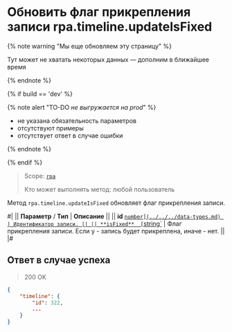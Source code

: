 # Обновить флаг прикрепления записи rpa.timeline.updateIsFixed

{% note warning "Мы еще обновляем эту страницу" %}

Тут может не хватать некоторых данных — дополним в ближайшее время

{% endnote %}

{% if build == 'dev' %}

{% note alert "TO-DO _не выгружается на prod_" %}

- не указана обязательность параметров
- отсутствуют примеры
- отсутствует ответ в случае ошибки

{% endnote %}

{% endif %}

> Scope: [`rpa`](../../../scopes/permissions.md)
>
> Кто может выполнять метод: любой пользователь

Метод `rpa.timeline.updateIsFixed` обновляет флаг прикрепления записи.

#|
|| **Параметр** / **Тип** | **Описание** ||
|| **id** 
[`number](../../../data-types.md) | Идентификатор записи. ||
|| **isFixed** 
[`string`](../../../data-types.md) | Флаг прикрепления записи. Если y - запись будет прикреплена, иначе - нет. ||
|#

## Ответ в случае успеха

> 200 OK

```json
{
    "timeline": {
        "id": 322,
        ...
    }
}
```